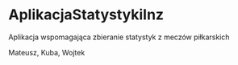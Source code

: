 AplikacjaStatystykiInz
======================

Aplikacja wspomagająca zbieranie statystyk z meczów piłkarskich

Mateusz, Kuba, Wojtek
